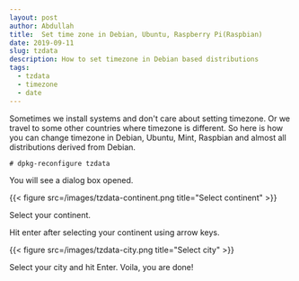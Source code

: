 ```yaml
---
layout: post
author: Abdullah
title:  Set time zone in Debian, Ubuntu, Raspberry Pi(Raspbian)
date: 2019-09-11
slug: tzdata
description: How to set timezone in Debian based distributions
tags:
  - tzdata
  - timezone
  - date
---
```


Sometimes we install systems and don't care about setting timezone. Or we travel to some other countries where timezone is different. So here is how you can change timezone in Debian, Ubuntu, Mint, Raspbian and almost all distributions derived from Debian.

```
# dpkg-reconfigure tzdata
```
You will see a dialog box opened.

{{< figure src=/images/tzdata-continent.png title="Select continent" >}}

Select your continent.

Hit enter after selecting your continent using arrow keys.

{{< figure src=/images/tzdata-city.png title="Select city" >}}

Select your city and hit Enter. Voila, you are done! 

